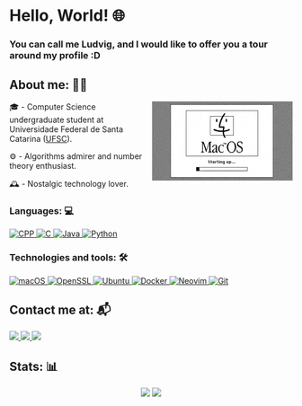 # Hello, World! 🌐
### You can call me Ludvig, and I would like to offer you a tour around my profile :D
## About me: 👨‍💻

<img align = "right" alt = "Booting this MAChine." width = "250" src = "macintosh_boot.gif">

🎓 - Computer Science undergraduate student at  Universidade Federal de Santa Catarina ([UFSC](https://ufsc.br/)).

⚙️ - Algorithms admirer and number theory enthusiast.

🕰️ - Nostalgic technology lover.

### Languages: 💻
<div align = "left">
  <a href = "https://cplusplus.com/" rel = "noreferrer">
    <img src="https://cdn.worldvectorlogo.com/logos/c.svg" alt = "CPP" width="40" height="40"/> 
  </a>
  <a href = "https://www.gnu.org/software/gnu-c-manual/" rel = "noreferrer">
    <img src = "https://cdn.worldvectorlogo.com/logos/c-1.svg" alt = "C" width = "40" height = "40">
  </a>
  <a href = "https://docs.oracle.com/javase/8/docs/api/java/lang/ref/Reference.html" rel = "noreferrer">
    <img src = "https://cdn.worldvectorlogo.com/logos/java-14.svg" alt = "Java" width="40" height="40">
  </a>
  <a href = "https://docs.python.org/3/reference/index.html" rel = "noreferrer">
    <img src="https://cdn.worldvectorlogo.com/logos/python-5.svg" alt = "Python" width="40" height="40"> 
  </a>
</div>

### Technologies and tools: 🛠️
<div align = "left">
  <a href = "https://www.apple.com/" rel = "noreferrer">
    <img src = "https://files.softicons.com/download/system-icons/mac-os-apps-icons-3-by-hamza-saleem/png/512x512/Finder.png" alt = "macOS" width="40" height="40">
  </a>
  <a href = "https://www.openssl.org/" rel = "noreferrer">
    <img src = "https://cdn.icon-icons.com/icons2/2699/PNG/512/openssl_logo_icon_168925.png" alt = "OpenSSL" width="40" height="40">
  </a>
  <a href = "https://ubuntu.com/core/docs/reference" rel = "noreferrer">
    <img src = "https://cdn.worldvectorlogo.com/logos/ubuntu-4.svg" alt = "Ubuntu" width="40" height="40">
  </a>
  <a href = "https://www.docker.com/" rel = "noreferrer">
    <img src = "https://cdn.worldvectorlogo.com/logos/docker.svg" alt = "Docker" width="40" height="40">
  </a>
  <a href = "https://neovim.io/" rel = "noreferrer">
    <img src = "https://upload.wikimedia.org/wikipedia/commons/thumb/3/3a/Neovim-mark.svg/1200px-Neovim-mark.svg.png" alt = "Neovim" width="40" height="40">
  </a>
  <a href = "https://git-scm.com/" rel = "noreferrer">
    <img src = "https://cdn.worldvectorlogo.com/logos/git-icon.svg" alt = "Git" width="40" height="40">
  </a>
</div>

## Contact me at: 📬
<div align = "left">
  <a href="https://www.linkedin.com/in/daviludvig/">
    <img src="https://img.shields.io/badge/-Linkedin-1DA1F2?style=for-the-badge&logo=Linkedin&logoColor=FFF"/>
  </a>
  <a href = "mailto:ludviglongen@gmail.com">
  <img src = "https://img.shields.io/badge/-Mail-red?style=for-the-badge&logo=Gmail&logoColor=FFF">
  </a>
  <a href = "https://twitter.com/daviludvig">
  <img src = "https://img.shields.io/badge/-Twitter-white?style=for-the-badge&logo=X&logoColor=000">
  </a>
</div>

## Stats: 📊
<div align="center"> 
    <img height="170em" src="https://github-readme-stats.vercel.app/api/top-langs/?username=daviludvig&layout=donut&langs_count=4&theme=merko">
    <img height="170em" src="https://github-profile-summary-cards.vercel.app/api/cards/stats?username=daviludvig&theme=merko"/></td></tr></table>
</div>
